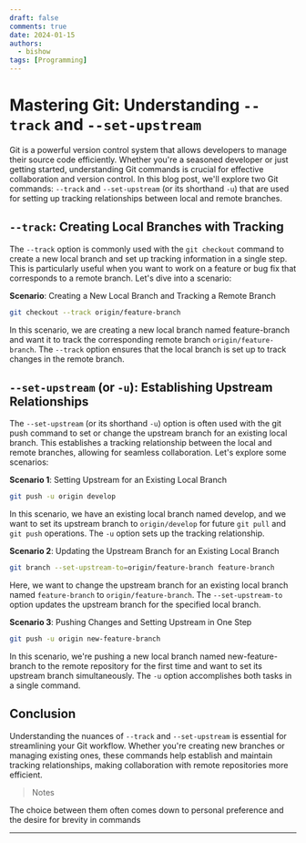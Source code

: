 ```yaml
---
draft: false
comments: true
date: 2024-01-15
authors:
  - bishow
tags: [Programming]
---
```


# Mastering Git: Understanding `--track` and `--set-upstream`

Git is a powerful version control system that allows developers to manage their source code efficiently. Whether you're a seasoned developer or just getting started, understanding Git commands is crucial for effective collaboration and version control. In this blog post, we'll explore two Git commands: `--track` and `--set-upstream` (or its shorthand `-u`) that are used for setting up tracking relationships between local and remote branches.

<!-- more -->

## **`--track`: Creating Local Branches with Tracking**

The `--track` option is commonly used with the `git checkout` command to create a new local branch and set up tracking information in a single step. This is particularly useful when you want to work on a feature or bug fix that corresponds to a remote branch. Let's dive into a scenario:

**Scenario**: Creating a New Local Branch and Tracking a Remote Branch

```bash title="bash"
git checkout --track origin/feature-branch
```

In this scenario, we are creating a new local branch named feature-branch and want it to track the corresponding remote branch `origin/feature-branch`. The `--track` option ensures that the local branch is set up to track changes in the remote branch.

## **`--set-upstream` (or `-u`): Establishing Upstream Relationships**

The `--set-upstream` (or its shorthand `-u`) option is often used with the git push command to set or change the upstream branch for an existing local branch. This establishes a tracking relationship between the local and remote branches, allowing for seamless collaboration. Let's explore some scenarios:

**Scenario 1**: Setting Upstream for an Existing Local Branch

```bash title="bash"
git push -u origin develop
```

In this scenario, we have an existing local branch named develop, and we want to set its upstream branch to `origin/develop` for future `git pull` and `git push` operations. The `-u` option sets up the tracking relationship.

**Scenario 2**: Updating the Upstream Branch for an Existing Local Branch

```bash title="bash"
git branch --set-upstream-to=origin/feature-branch feature-branch

```

Here, we want to change the upstream branch for an existing local branch named `feature-branch` to `origin/feature-branch`. The `--set-upstream-to` option updates the upstream branch for the specified local branch.

**Scenario 3**: Pushing Changes and Setting Upstream in One Step

```bash title="bash"
git push -u origin new-feature-branch
```

In this scenario, we're pushing a new local branch named new-feature-branch to the remote repository for the first time and want to set its upstream branch simultaneously. The `-u` option accomplishes both tasks in a single command.

## Conclusion

Understanding the nuances of `--track` and `--set-upstream` is essential for streamlining your Git workflow. Whether you're creating new branches or managing existing ones, these commands help establish and maintain tracking relationships, making collaboration with remote repositories more efficient.

> Notes

The choice between them often comes down to personal preference and the desire for brevity in commands

---
